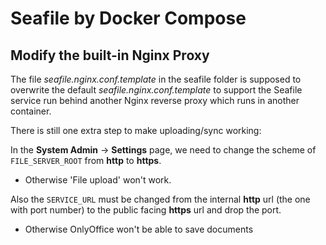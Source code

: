 # Seafile by Docker Compose

## Modify the built-in Nginx Proxy

The file *seafile.nginx.conf.template* in the seafile folder is supposed to
overwrite the default *seafile.nginx.conf.template* to support the Seafile
service run behind another Nginx reverse proxy which runs in another container.

There is still one extra step to make uploading/sync working:

In the **System Admin** -> **Settings** page, we need to change the scheme of
`FILE_SERVER_ROOT` from **http** to **https**.
* Otherwise 'File upload' won't work.

Also the `SERVICE_URL` must be changed from the internal **http** url
(the one with port number) to the public facing **https** url and drop the port.
* Otherwise OnlyOffice won't be able to save documents
